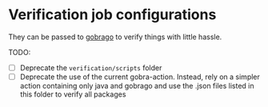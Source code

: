 # Verification job configurations
They can be passed to [gobrago](https://github.com/jcp19/gobrago/tree/main) to verify things with little hassle.

TODO:
- [ ] Deprecate the `verification/scripts` folder
- [ ] Deprecate the use of the current gobra-action. Instead, rely on a simpler action containing only java and gobrago and use the .json files listed in this folder to verify all packages
